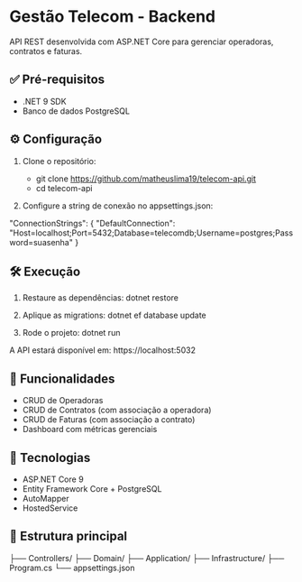 # Gestão Telecom - Backend

API REST desenvolvida com ASP.NET Core para gerenciar operadoras, contratos e faturas.

## ✅ Pré-requisitos

- .NET 9 SDK
- Banco de dados PostgreSQL

## ⚙️ Configuração

1. Clone o repositório:
   - git clone https://github.com/matheuslima19/telecom-api.git
   - cd telecom-api

2. Configure a string de conexão no appsettings.json:

"ConnectionStrings": {
  "DefaultConnection": "Host=localhost;Port=5432;Database=telecomdb;Username=postgres;Password=suasenha"
}

## 🛠️ Execução

1. Restaure as dependências:
   dotnet restore

2. Aplique as migrations:
   dotnet ef database update

3. Rode o projeto:
   dotnet run

A API estará disponível em:
https://localhost:5032

## 🚀 Funcionalidades

- CRUD de Operadoras
- CRUD de Contratos (com associação a operadora)
- CRUD de Faturas (com associação a contrato)
- Dashboard com métricas gerenciais

## 🧪 Tecnologias

- ASP.NET Core 9
- Entity Framework Core + PostgreSQL
- AutoMapper
- HostedService

## 📁 Estrutura principal

├── Controllers/
├── Domain/
├── Application/
├── Infrastructure/
├── Program.cs
└── appsettings.json
